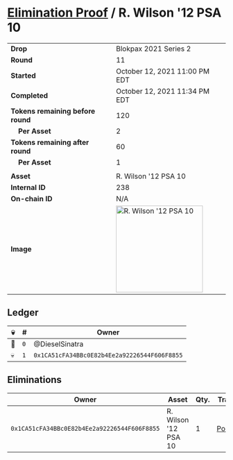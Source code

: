 # [Elimination Proof](./readme.md) / R. Wilson &#039;12 PSA 10

|||
|---|---|
| **Drop** | Blokpax 2021 Series 2 |
| **Round** | 11 |
| **Started** | October 12, 2021 11:00 PM EDT |
| **Completed** | October 12, 2021 11:34 PM EDT |
| **Tokens remaining before round** | 120 |
| **&nbsp;&nbsp;&nbsp;&nbsp;Per Asset** | 2 |
| **Tokens remaining after round** | 60 |
| **&nbsp;&nbsp;&nbsp;&nbsp;Per Asset** | 1 |
| | |
| **Asset** | R. Wilson &#039;12 PSA 10 |
| **Internal ID** | 238 |
| **On-chain ID** | N/A |
| **Image** | <img src="https://tcdn.blokpax.com/9484ebfa-6385-4e23-848d-2a25954b9f55/32f942b7c39b94d969648dcab5404d9f357bd981f42f2c4a474a06243af52d3c.jpg" height="200" alt="R. Wilson &#039;12 PSA 10" /> |

## Ledger

| 💀 | # | Owner |
| --- | --- | --- |
| 👑 | `0` | @DieselSinatra |
| 💀 | `1` | `0x1CA51cFA34BBc0E82b4Ee2a92226544F606F8855` |


## Eliminations

| Owner | Asset | Qty. | Transaction |
| --- | --- | --- | --- |
| `0x1CA51cFA34BBc0E82b4Ee2a92226544F606F8855` | R. Wilson '12 PSA 10 | 1 | [Polygonscan](https://polygonscan.com/tx/0x3df7559cafb8a5006485fd6548456bf157feb89ff55f099457d98caf46b78904) |
